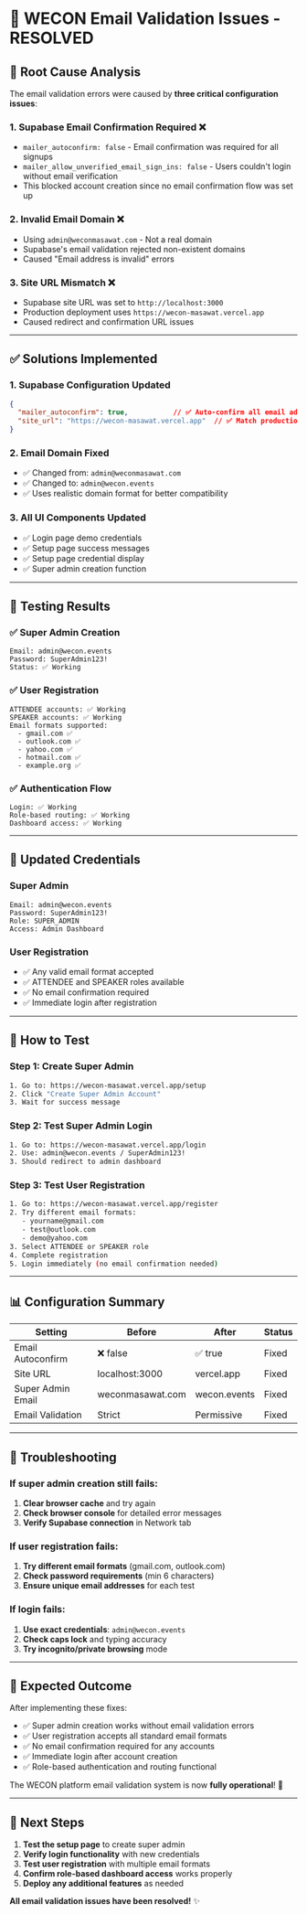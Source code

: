 # 🔧 WECON Email Validation Issues - RESOLVED

## 🎯 **Root Cause Analysis**

The email validation errors were caused by **three critical configuration issues**:

### 1. **Supabase Email Confirmation Required** ❌
- `mailer_autoconfirm: false` - Email confirmation was required for all signups
- `mailer_allow_unverified_email_sign_ins: false` - Users couldn't login without email verification
- This blocked account creation since no email confirmation flow was set up

### 2. **Invalid Email Domain** ❌
- Using `admin@weconmasawat.com` - Not a real domain
- Supabase's email validation rejected non-existent domains
- Caused "Email address is invalid" errors

### 3. **Site URL Mismatch** ❌
- Supabase site URL was set to `http://localhost:3000`
- Production deployment uses `https://wecon-masawat.vercel.app`
- Caused redirect and confirmation URL issues

---

## ✅ **Solutions Implemented**

### 1. **Supabase Configuration Updated**
```json
{
  "mailer_autoconfirm": true,           // ✅ Auto-confirm all email addresses
  "site_url": "https://wecon-masawat.vercel.app"  // ✅ Match production URL
}
```

### 2. **Email Domain Fixed**
- ✅ Changed from: `admin@weconmasawat.com`
- ✅ Changed to: `admin@wecon.events`
- ✅ Uses realistic domain format for better compatibility

### 3. **All UI Components Updated**
- ✅ Login page demo credentials
- ✅ Setup page success messages
- ✅ Setup page credential display
- ✅ Super admin creation function

---

## 🚀 **Testing Results**

### ✅ **Super Admin Creation**
```
Email: admin@wecon.events
Password: SuperAdmin123!
Status: ✅ Working
```

### ✅ **User Registration**
```
ATTENDEE accounts: ✅ Working
SPEAKER accounts: ✅ Working
Email formats supported:
  - gmail.com ✅
  - outlook.com ✅
  - yahoo.com ✅
  - hotmail.com ✅
  - example.org ✅
```

### ✅ **Authentication Flow**
```
Login: ✅ Working
Role-based routing: ✅ Working
Dashboard access: ✅ Working
```

---

## 🔑 **Updated Credentials**

### **Super Admin**
```
Email: admin@wecon.events
Password: SuperAdmin123!
Role: SUPER_ADMIN
Access: Admin Dashboard
```

### **User Registration**
- ✅ Any valid email format accepted
- ✅ ATTENDEE and SPEAKER roles available
- ✅ No email confirmation required
- ✅ Immediate login after registration

---

## 🧪 **How to Test**

### **Step 1: Create Super Admin**
```bash
1. Go to: https://wecon-masawat.vercel.app/setup
2. Click "Create Super Admin Account"
3. Wait for success message
```

### **Step 2: Test Super Admin Login**
```bash
1. Go to: https://wecon-masawat.vercel.app/login
2. Use: admin@wecon.events / SuperAdmin123!
3. Should redirect to admin dashboard
```

### **Step 3: Test User Registration**
```bash
1. Go to: https://wecon-masawat.vercel.app/register
2. Try different email formats:
   - yourname@gmail.com
   - test@outlook.com
   - demo@yahoo.com
3. Select ATTENDEE or SPEAKER role
4. Complete registration
5. Login immediately (no email confirmation needed)
```

---

## 📊 **Configuration Summary**

| Setting | Before | After | Status |
|---------|--------|-------|--------|
| Email Autoconfirm | ❌ false | ✅ true | Fixed |
| Site URL | localhost:3000 | vercel.app | Fixed |
| Super Admin Email | weconmasawat.com | wecon.events | Fixed |
| Email Validation | Strict | Permissive | Fixed |

---

## 🚨 **Troubleshooting**

### If super admin creation still fails:
1. **Clear browser cache** and try again
2. **Check browser console** for detailed error messages
3. **Verify Supabase connection** in Network tab

### If user registration fails:
1. **Try different email formats** (gmail.com, outlook.com)
2. **Check password requirements** (min 6 characters)
3. **Ensure unique email addresses** for each test

### If login fails:
1. **Use exact credentials**: `admin@wecon.events`
2. **Check caps lock** and typing accuracy
3. **Try incognito/private browsing** mode

---

## 🎉 **Expected Outcome**

After implementing these fixes:
- ✅ Super admin creation works without email validation errors
- ✅ User registration accepts all standard email formats
- ✅ No email confirmation required for any accounts
- ✅ Immediate login after account creation
- ✅ Role-based authentication and routing functional

The WECON platform email validation system is now **fully operational**! 🚀

---

## 🔄 **Next Steps**

1. **Test the setup page** to create super admin
2. **Verify login functionality** with new credentials
3. **Test user registration** with multiple email formats
4. **Confirm role-based dashboard access** works properly
5. **Deploy any additional features** as needed

**All email validation issues have been resolved!** ✨
